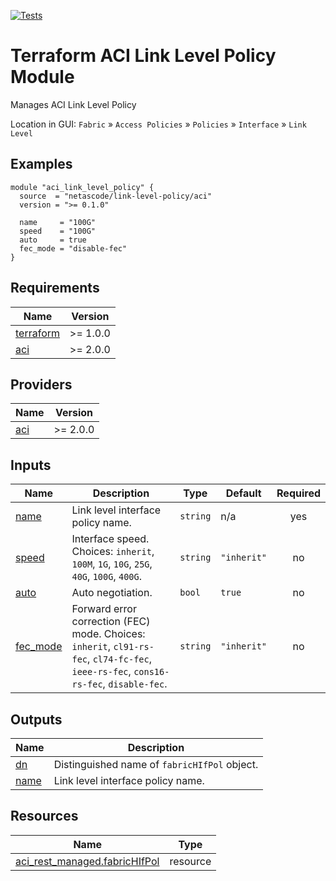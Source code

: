 <!-- BEGIN_TF_DOCS -->
[![Tests](https://github.com/netascode/terraform-aci-link-level-policy/actions/workflows/test.yml/badge.svg)](https://github.com/netascode/terraform-aci-link-level-policy/actions/workflows/test.yml)

# Terraform ACI Link Level Policy Module

Manages ACI Link Level Policy

Location in GUI:
`Fabric` » `Access Policies` » `Policies` » `Interface` » `Link Level`

## Examples

```hcl
module "aci_link_level_policy" {
  source  = "netascode/link-level-policy/aci"
  version = ">= 0.1.0"

  name     = "100G"
  speed    = "100G"
  auto     = true
  fec_mode = "disable-fec"
}
```

## Requirements

| Name | Version |
|------|---------|
| <a name="requirement_terraform"></a> [terraform](#requirement\_terraform) | >= 1.0.0 |
| <a name="requirement_aci"></a> [aci](#requirement\_aci) | >= 2.0.0 |

## Providers

| Name | Version |
|------|---------|
| <a name="provider_aci"></a> [aci](#provider\_aci) | >= 2.0.0 |

## Inputs

| Name | Description | Type | Default | Required |
|------|-------------|------|---------|:--------:|
| <a name="input_name"></a> [name](#input\_name) | Link level interface policy name. | `string` | n/a | yes |
| <a name="input_speed"></a> [speed](#input\_speed) | Interface speed. Choices: `inherit`, `100M`, `1G`, `10G`, `25G`, `40G`, `100G`, `400G`. | `string` | `"inherit"` | no |
| <a name="input_auto"></a> [auto](#input\_auto) | Auto negotiation. | `bool` | `true` | no |
| <a name="input_fec_mode"></a> [fec\_mode](#input\_fec\_mode) | Forward error correction (FEC) mode. Choices: `inherit`, `cl91-rs-fec`, `cl74-fc-fec`, `ieee-rs-fec`, `cons16-rs-fec`, `disable-fec`. | `string` | `"inherit"` | no |

## Outputs

| Name | Description |
|------|-------------|
| <a name="output_dn"></a> [dn](#output\_dn) | Distinguished name of `fabricHIfPol` object. |
| <a name="output_name"></a> [name](#output\_name) | Link level interface policy name. |

## Resources

| Name | Type |
|------|------|
| [aci_rest_managed.fabricHIfPol](https://registry.terraform.io/providers/CiscoDevNet/aci/latest/docs/resources/rest_managed) | resource |
<!-- END_TF_DOCS -->